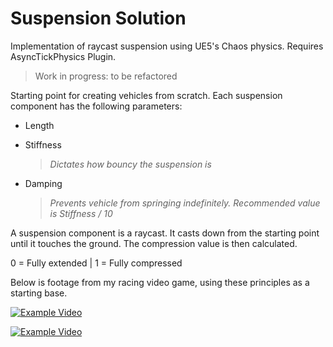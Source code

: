 # Suspension Solution

Implementation of raycast suspension using UE5's Chaos physics. Requires AsyncTickPhysics Plugin.

>Work in progress: to be refactored

Starting point for creating vehicles from scratch.
Each suspension component has the following parameters:

* Length 
>  
* Stiffness 
  > *Dictates how bouncy the suspension is*
* Damping
  >*Prevents vehicle from springing indefinitely. Recommended value is Stiffness / 10*

A suspension component is a raycast. It casts down from the starting point until it touches the ground. The compression value is then calculated.

0 = Fully extended |
1 = Fully compressed

Below is footage from my racing video game, using these principles as a starting base. 

[![Example Video](https://img.youtube.com/vi/875aIVPxfV0/0.jpg)](https://www.youtube.com/watch?v=875aIVPxfV0)

[![Example Video](https://img.youtube.com/vi/IM-Gb9Q90YU/3.jpg)](https://www.youtube.com/watch?v=IM-Gb9Q90YU)
